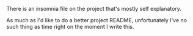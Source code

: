 There is an insomnia file on the project that's mostly self explanatory.

As much as I'd like to do a better project README, unfortunately I've no such thing as time right on the moment I write this.
